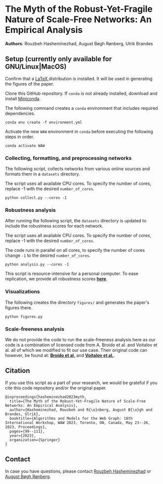 # The Myth of the Robust-Yet-Fragile Nature of Scale-Free Networks: An Empirical Analysis

**Authors**: Rouzbeh Hasheminezhad, August Bøgh Rønberg, Ulrik Brandes

## Setup (currently only available for GNU/Linux|MacOS)
Confirm that a [LaTeX ](https://www.latex-project.org/get/) distribution is
installed. It will be used in generating the figures of the paper. 

Clone this GitHub repository. If `conda` is not already installed, download and
install [Miniconda](https://docs.conda.io/en/latest/miniconda.html#).

The following command creates a `conda` environment that includes required
dependencies.

```
conda env create -f environment.yml
```

Activate the new `WAW` environment in `conda` before executing the following
steps in order. 

```
conda activate WAW
```

### Collecting, formatting, and preprocessing networks
The following script, collects networks from various online sources and formats
them in a `datasets` directory.  

The script uses all available CPU cores. To specify the number of cores, replace
-1 with the desired `number_of_cores`. 

```
python collect.py --cores -1
```

### Robustness analysis
After running the following script, the `datasets` directory is updated to
include the robustness scores for each network. 

The script uses all available CPU cores. To specify the number of cores, replace
-1 with the desired `number_of_cores`. 


The code runs in parallel on all cores, to specify the number of cores change
`-1` to the desired `number_of_cores`.

```
python analysis.py --cores -1
```
This script is resource-intensive for a personal computer.  To ease replication,
we provide all robustness scores [**here**](https://polybox.ethz.ch/index.php/s/qymJQoRMYMYPAvN).

### Visualizations
The following creates the directory `figures/` and generates the paper's figures
there. 
```
python figures.py
```

### Scale-freeness analysis
We do not provide the code to run the scale-freeness analysis here as our code
is a combination of licensed code from A. Broido et al. and Voitalov et al. all of which
we modified to fit our use case. Their original code can however, be found at:
[**Broido et al.**](https://github.com/adbroido/SFAnalysis) and 
[**Voitalov et al.**](https://github.com/ivanvoitalov/tail-estimation).


## Citation
If you use this script as a part of your research, we would be grateful if you
cite this code repository and/or the original paper.

```
@inproceedings{hasheminezhad2023myth,
  title={The Myth of the Robust-Yet-Fragile Nature of Scale-Free Networks: An Empirical Analysis},
  author={Hasheminezhad, Rouzbeh and R{\o}nberg, August B{\o}gh and Brandes, Ulrik},
  booktitle={Algorithms and Models for the Web Graph: 18th International Workshop, WAW 2023, Toronto, ON, Canada, May 23--26, 2023, Proceedings},
  pages={99--111},
  year={2023},
  organization={Springer}
}

```
## Contact
In case you have questions, please contact [Rouzbeh
Hasheminezhad](mailto:shashemi@ethz.ch) or [August Bøgh
Rønberg](mailto:ronberga@ethz.ch).